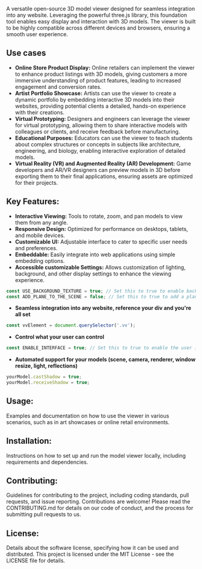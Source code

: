A versatile open-source 3D model viewer designed for seamless integration into any website. Leveraging the powerful three.js library, this foundation tool enables easy display and interaction with 3D models. The viewer is built to be highly compatible across different devices and browsers, ensuring a smooth user experience.

## Use cases
- **Online Store Product Display:** Online retailers can implement the viewer to enhance product listings with 3D models, giving customers a more immersive understanding of product features, leading to increased engagement and conversion rates.
- **Artist Portfolio Showcase:** Artists can use the viewer to create a dynamic portfolio by embedding interactive 3D models into their websites, providing potential clients a detailed, hands-on experience with their creations.
- **Virtual Prototyping:** Designers and engineers can leverage the viewer for virtual prototyping, allowing them to share interactive models with colleagues or clients, and receive feedback before manufacturing.
- **Educational Purposes:** Educators can use the viewer to teach students about complex structures or concepts in subjects like architecture, engineering, and biology, enabling interactive exploration of detailed models.
- **Virtual Reality (VR) and Augmented Reality (AR) Development:** Game developers and AR/VR designers can preview models in 3D before exporting them to their final applications, ensuring assets are optimized for their projects.

## Key Features:
- **Interactive Viewing:** Tools to rotate, zoom, and pan models to view them from any angle.
- **Responsive Design:** Optimized for performance on desktops, tablets, and mobile devices.
- **Customizable UI:** Adjustable interface to cater to specific user needs and preferences.
- **Embeddable:** Easily integrate into web applications using simple embedding options.
- **Accessible customizable Settings:** Allows customization of lighting, background, and other display settings to enhance the viewing experience.
```javascript
const USE_BACKGROUND_TEXTURE = true; // Set this to true to enable background texture
const ADD_PLANE_TO_THE_SCENE = false; // Set this to true to add a plane to the scene
```

- **Seamless integration into any website, reference your div and you're all set**
```javascript
const vvElement = document.querySelector('.vv');
```

- **Control what your user can control**
```javascript
const ENABLE_INTERFACE = true; // Set this to true to enable the user interface
```

- **Automated support for your models (scene, camera, renderer, window resize, light, reflections)**
```javascript
yourModel.castShadow = true;
yourModel.receiveShadow = true;
```
## Usage: 
Examples and documentation on how to use the viewer in various scenarios, such as in art showcases or online retail environments.

## Installation:
Instructions on how to set up and run the model viewer locally, including requirements and dependencies.

## Contributing:
Guidelines for contributing to the project, including coding standards, pull requests, and issue reporting.
Contributions are welcome! Please read the CONTRIBUTING.md for details on our code of conduct, and the process for submitting pull requests to us.

## License:
Details about the software license, specifying how it can be used and distributed.
This project is licensed under the MIT License - see the LICENSE file for details.
